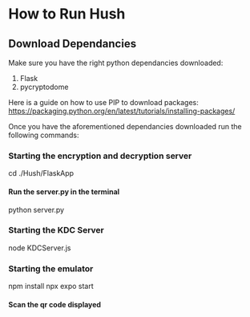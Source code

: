 # How to Run Hush 

## Download Dependancies 

Make sure you have the right python dependancies downloaded: 
1. Flask
2. pycryptodome

Here is a guide on how to use PIP to download packages: 
https://packaging.python.org/en/latest/tutorials/installing-packages/ 

Once you have the aforementioned dependancies downloaded run the following commands: 

### Starting the encryption and decryption server
cd ./Hush/FlaskApp
#### Run the server.py in the terminal 
python server.py

### Starting the KDC Server
node KDCServer.js

### Starting the emulator
npm install
npx expo start

#### Scan the qr code displayed

